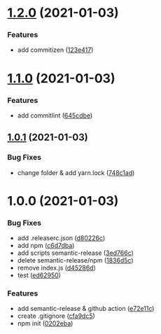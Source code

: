 # [1.2.0](https://github.com/bromso/school-frontend/compare/v1.1.0...v1.2.0) (2021-01-03)


### Features

* add commitizen ([123e417](https://github.com/bromso/school-frontend/commit/123e417b06e7b3108969c61df4d9cc5f973f7f24))

# [1.1.0](https://github.com/bromso/school-frontend/compare/v1.0.1...v1.1.0) (2021-01-03)


### Features

* add commitlint ([645cdbe](https://github.com/bromso/school-frontend/commit/645cdbe7d08c02aebc2f296feacb355e7ad2bef3))

## [1.0.1](https://github.com/bromso/school-frontend/compare/v1.0.0...v1.0.1) (2021-01-03)


### Bug Fixes

* change folder & add yarn.lock ([748c1ad](https://github.com/bromso/school-frontend/commit/748c1ad6fe303f0d5cdf15f70bf9ce935d82142c))

# 1.0.0 (2021-01-03)


### Bug Fixes

* add .releaserc.json ([d80226c](https://github.com/bromso/school-frontend/commit/d80226c01d193d6bd1c533f7d3407dae41a01cc2))
* add npm ([c6d7dba](https://github.com/bromso/school-frontend/commit/c6d7dba8ad3e2d00d063c689cddd18c8b1e8eb58))
* add scripts semantic-release ([3ed766c](https://github.com/bromso/school-frontend/commit/3ed766cdc59a5e0a1298d1e3173f54162e799d99))
* delete semantic-release/npm ([1836d5c](https://github.com/bromso/school-frontend/commit/1836d5c0379e7cd617308a075152ef6d21ce1c8f))
* remove index.js ([d45286d](https://github.com/bromso/school-frontend/commit/d45286d2014eff11e6d49aaeb2165728c8a9239c))
* test ([ed62950](https://github.com/bromso/school-frontend/commit/ed6295039a90715e28d11acaf0895b89d9729aea))


### Features

* add semantic-release & github action ([e72e11c](https://github.com/bromso/school-frontend/commit/e72e11c86ebbbc2dc1b567bfe4045634a1fb6c1b))
* create .gitignore ([cfa9dc5](https://github.com/bromso/school-frontend/commit/cfa9dc5a752b75d370d6001096180232114031fb))
* npm init ([0202eba](https://github.com/bromso/school-frontend/commit/0202eba84adc8a1535c92824c5ccddf08dc53385))
